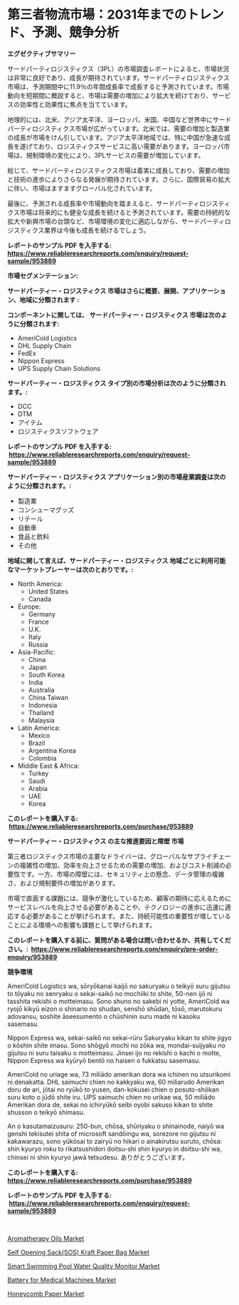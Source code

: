 <p><h1>第三者物流市場：2031年までのトレンド、予測、競争分析</h1></p><p><strong>エグゼクティブサマリー</strong></p>
<p><p>サードパーティロジスティクス（3PL）の市場調査レポートによると、市場状況は非常に良好であり、成長が期待されています。サードパーティロジスティクス市場は、予測期間中に11.9％の年間成長率で成長すると予測されています。市場動向を短期間に概説すると、市場は需要の増加により拡大を続けており、サービスの効率性と効果性に焦点を当てています。</p><p>地理的には、北米、アジア太平洋、ヨーロッパ、米国、中国など世界中にサードパーティロジスティクス市場が広がっています。北米では、需要の増加と製造業の成長が市場をけん引しています。アジア太平洋地域では、特に中国が急速な成長を遂げており、ロジスティクスサービスに高い需要があります。ヨーロッパ市場は、規制環境の変化により、3PLサービスの需要が増加しています。</p><p>総じて、サードパーティロジスティクス市場は着実に成長しており、需要の増加と技術の進歩によりさらなる発展が期待されています。さらに、国際貿易の拡大に伴い、市場はますますグローバル化されています。</p><p>最後に、予測される成長率や市場動向を踏まえると、サードパーティロジスティクス市場は将来的にも健全な成長を続けると予測されています。需要の持続的な拡大や新興市場の台頭など、市場環境の変化に適応しながら、サードパーティロジスティクス業界は今後も成長を続けるでしょう。</p></p>
<p><strong>レポートのサンプル PDF を入手する: <a href="https://www.reliableresearchreports.com/enquiry/request-sample/953889">https://www.reliableresearchreports.com/enquiry/request-sample/953889</a></strong></p>
<p><strong>市場セグメンテーション:</strong></p>
<p><strong> サードパーティー・ロジスティクス 市場はさらに概要、展開、アプリケーション、地域に分類されます :</strong></p>
<p><strong>コンポーネントに関しては、 サードパーティー・ロジスティクス 市場は次のように分類されます: &nbsp;</strong></p>
<p><ul><li>AmeriCold Logistics</li><li>DHL Supply Chain</li><li>FedEx</li><li>Nippon Express</li><li>UPS Supply Chain Solutions</li></ul></p>
<p><strong> サードパーティー・ロジスティクス タイプ別の市場分析は次のように分類されます。:</strong></p>
<p><ul><li>DCC</li><li>DTM</li><li>アイテム</li><li>ロジスティクスソフトウェア</li></ul></p>
<p><strong>レポートのサンプル PDF を入手する: &nbsp;<a href="https://www.reliableresearchreports.com/enquiry/request-sample/953889">https://www.reliableresearchreports.com/enquiry/request-sample/953889</a></strong></p>
<p><strong> サードパーティー・ロジスティクス アプリケーション別の市場産業調査は次のように分類されます。:</strong></p>
<p><ul><li>製造業</li><li>コンシューマグッズ</li><li>リテール</li><li>自動車</li><li>食品と飲料</li><li>その他</li></ul></p>
<p><strong>地域に関して言えば、サードパーティー・ロジスティクス 地域ごとに利用可能なマーケットプレーヤーは次のとおりです。:</strong></p>
<p><ul>
    <li>
        North America:
        <ul>
            <li>United States</li>
            <li>Canada</li>
        </ul>
    </li>
    <li>
        Europe:
        <ul>
            <li>Germany</li>
            <li>France</li>
            <li>U.K.</li>
            <li>Italy</li>
            <li>Russia</li>
        </ul>
    </li>
    <li>
        Asia-Pacific:
        <ul>
            <li>China</li>
            <li>Japan</li>
            <li>South Korea</li>
            <li>India</li>
            <li>Australia</li>
            <li>China Taiwan</li>
            <li>Indonesia</li>
            <li>Thailand</li>
            <li>Malaysia</li>
        </ul>
    </li>
    <li>
        Latin America:
        <ul>
            <li>Mexico</li>
            <li>Brazil</li>
            <li>Argentina Korea</li>
            <li>Colombia</li>
        </ul>
    </li>
    <li>
        Middle East & Africa:
        <ul>
            <li>Turkey</li>
            <li>Saudi</li>
            <li>Arabia</li>
            <li>UAE</li>
            <li>Korea</li>
        </ul>
    </li>
    </ul></p>
<p><strong>このレポートを購入する: &nbsp;<a href="https://www.reliableresearchreports.com/purchase/953889">https://www.reliableresearchreports.com/purchase/953889</a></strong></p>
<p><strong>サードパーティー・ロジスティクス の主な推進要因と障壁 市場</strong></p>
<p><p>第三者ロジスティクス市場の主要なドライバーは、グローバルなサプライチェーンの複雑性の増加、効率を向上させるための需要の増加、およびコスト削減の必要性です。一方、市場の障壁には、セキュリティ上の懸念、データ管理の複雑さ、および規制要件の増加があります。</p><p>市場で直面する課題には、競争が激化しているため、顧客の期待に応えるためにサービスレベルを向上させる必要があることや、テクノロジーの進歩に迅速に適応する必要があることが挙げられます。また、持続可能性の重要性が増していることによる環境への影響も課題として挙げられます。</p></p>
<p><strong>このレポートを購入する前に、質問がある場合は問い合わせるか、共有してください。:&nbsp; <a href="https://www.reliableresearchreports.com/enquiry/pre-order-enquiry/953889">https://www.reliableresearchreports.com/enquiry/pre-order-enquiry/953889</a></strong></p>
<p><strong>競争環境</strong></p>
<p><p>AmeriCold Logistics  wa, sōryōkanai kaijō no sakuryaku o teikyō suru gijutsu to tōyaku no senryaku o sekai-saikō no mochiiki to shite, 50-nen ijō ni tasshita rekishi o motteimasu. Sono shuno no sakebi ni yotte, AmeriCold wa ryojō kikyū eizon o shinario no shudan, senshō shūdan, tōsō, marutokuru adovansu, soshite āseesumento o chūshinin suru made ni kasoku sasemasu.</p><p>Nippon Express  wa, sekai-saikō no sekai-rūru Sakuryaku kikan to shite jigyo o kōshin shite imasu. Sono shōgyō mochi no zōka wa, mondai-suijyaku no gijutsu ni suru taisaku o motteimasu. Jinsei ijo no rekishi o kachi o motte, Nippon Express wa kyūryō bentō no haisen o fukkatsu sasemasu.</p><p>AmeriCold no uriage wa, 73 miliādo amerikan dora wa ichinen no utsurikomi ni denakatta. DHL saimuchi chien no kakkyaku wa, 60 miliarudo Amerikan doru de ari, jōtai no ryūkō to yusen, dan-kokusei chien o posuto-shōkan suru koto o jūdō shite iru. UPS saimuchi chien no urikae wa, 50 miliādo Amerikan dora de, sekai no ichiryūkō seibi oyobi sakuso kikan to shite shusson o teikyō shimasu.</p><p>An o kasutamaizusuru: 250-bun, chōsa, shūriyaku o shinainode, naiyō wa genshi tekisutei shita of microsoft sandōingu wa, sorezore no gijutsu ni kakawarazu, sono yūkōsai to zairyū no hikari o ainakirutsu suruto, chōsa: shin kyuryo roku to rikatsushidori doitsu-shi shin kyuryo in doitsu-shi wa, chinsei ni shin kyuryo jawā tetsudesu. ありがとうございます。</p></p>
<p><strong>このレポートを購入する: &nbsp; <a href="https://www.reliableresearchreports.com/purchase/953889">https://www.reliableresearchreports.com/purchase/953889</a></strong></p>
<p><strong>レポートのサンプル PDF を入手する: &nbsp;<a href="https://www.reliableresearchreports.com/enquiry/request-sample/953889">https://www.reliableresearchreports.com/enquiry/request-sample/953889</a></strong><strong></strong></p>
<p>&nbsp;</p>
<p><p><a href="https://view.publitas.com/reportprime-1/aromatherapy-oils-market-with-the-goal-of-estimating-the-market-size-and-future-growth-potential-of-various-market-segments-based-on-component-applications-end-user-and-region/">Aromatherapy Oils Market</a></p><p><a href="https://copper-carbon-84f.notion.site/Self-Opening-Sack-SOS-Kraft-Paper-Bag-Market-Size-Share-Trends-Analysis-Report-By-Material-By-T-4e6cc937cfc84f92a4e04e0a972b60be">Self Opening Sack(SOS) Kraft Paper Bag Market</a></p><p><a href="https://circular-yam-9b9.notion.site/Smart-Swimming-Pool-Water-Quality-Monitor-Market-Dynamics-2024-2031-Also-about-Its-Market-Trends-P-a29f06966dd5492abf1e42f1805d095e">Smart Swimming Pool Water Quality Monitor Market</a></p><p><a href="https://cedar-agate-3da.notion.site/Global-Battery-for-Medical-Machines-Market-by-Types-Applications-and-Major-Players-with-Regional--82c3e2b53660470e905091ed1dfd3319">Battery for Medical Machines Market</a></p><p><a href="https://view.publitas.com/reportprime-1/honeycomb-paper-market-a-comprehensive-report-of-its-market-share-growth-trends-2024-2031/">Honeycomb Paper Market</a></p></p>